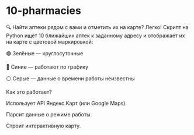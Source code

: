 # 10-pharmacies
🔍 Найти аптеки рядом с вами и отметить их на карте? Легко!
Скрипт на Python ищет 10 ближайших аптек к заданному адресу и отображает их на карте с цветовой маркировкой:

🟢 Зелёные — круглосуточные

🔵 Синие — работают по графику

⚪ Серые — данные о времени работы неизвестны

Как это работает?

Использует API Яндекс.Карт (или Google Maps).

Парсит данные о режиме работы.

Строит интерактивную карту.
